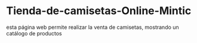 # Tienda-de-camisetas-Online-Mintic
esta página web permite realizar la venta de camisetas, mostrando un catálogo de productos

